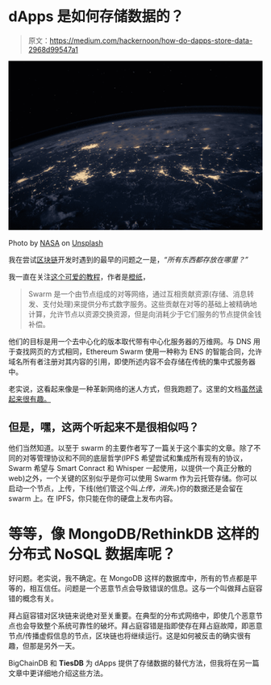 # dApps 是如何存储数据的？

> 原文：<https://medium.com/hackernoon/how-do-dapps-store-data-2968d99547a1>

![](img/3d91de56fdb29617d9135d28e1d9ef50.png)

Photo by [NASA](https://unsplash.com/@nasa?utm_source=medium&utm_medium=referral) on [Unsplash](https://unsplash.com?utm_source=medium&utm_medium=referral)

我在尝试[区块链](https://hackernoon.com/tagged/blockchain)开发时遇到的最早的问题之一是，*“所有东西都存放在哪里？”*

我一直在关注[这个可爱的教程](/@mvmurthy/full-stack-hello-world-voting-ethereum-dapp-tutorial-part-1-40d2d0d807c2)，作者是[橙纸](https://medium.com/u/14d83a8fab8c#orange-papers)，

> Swarm 是一个由节点组成的对等网络，通过互相贡献资源(存储、消息转发、支付处理)来提供分布式数字服务。这些贡献在对等的基础上被精确地计算，允许节点以资源交换资源，但是向消耗少于它们服务的节点提供金钱补偿。

他们的目标是用一个去中心化的版本取代带有中心化服务器的万维网。与 DNS 用于查找网页的方式相同，Ethereum Swarm 使用一种称为 ENS 的智能合同，允许域名所有者注册对其内容的引用，即使所述内容不会存储在传统的集中式服务器中。

老实说，这看起来像是一种革新网络的迷人方式，但我跑题了。这里的文档[虽然读起来很有趣。](http://swarm-guide.readthedocs.io/en/latest/architecture.html)

## 但是，嘿，这两个听起来不是很相似吗？

他们当然知道。以至于 swarm 的主要作者写了一篇关于这个事实的文章。除了不同的对等管理协议和不同的底层哲学(IPFS 希望尝试和集成所有现有的协议，Swarm 希望与 Smart Conract 和 Whisper 一起使用，以提供一个真正分散的 web)之外，一个关键的区别似乎是你可以使用 Swarm 作为云托管存储。你可以启动一个节点，上传，下线(他们管这个叫*上传，消失。*)你的数据还是会留在 swarm 上。在 IPFS，你只能在你的硬盘上发布内容。

# 等等，像 MongoDB/RethinkDB 这样的分布式 NoSQL 数据库呢？

好问题。老实说，我不确定。在 MongoDB 这样的数据库中，所有的节点都是平等的，相互信任。问题是一个恶意节点会导致错误的信息。这与一个叫做拜占庭容错的概念有关。

拜占庭容错对区块链来说绝对至关重要。在典型的分布式网络中，即使几个恶意节点也会导致整个系统可靠性的破坏。拜占庭容错是指即使存在拜占庭故障，即恶意节点/传播虚假信息的节点，区块链也将继续运行。这是如何被反击的确实很有趣，但那是另外一天。

BigChainDB 和 **TiesDB** 为 dApps 提供了存储数据的替代方法，但我将在另一篇文章中更详细地介绍这些方法。